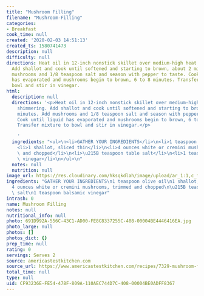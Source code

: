 ```yaml
---
title: "Mushroom Filling"
filename: "Mushroom-Filling"
categories:
- Breakfast
cook_time: null
created: '2020-02-03 14:51:13'
created_ts: 1580741473
description: null
difficulty: null
directions: Heat oil in 12-inch nonstick skillet over medium-high heat until shimmering.
  Add shallot and cook until softened and starting to brown, about 2 minutes. Add
  mushrooms and 1/8 teaspoon salt and season with pepper to taste. Cook until liquid
  has evaporated and mushrooms begin to brown, 6 to 8 minutes. Transfer mixture to
  bowl and stir in vinegar.
html:
  description: null
  directions: '<p>Heat oil in 12-inch nonstick skillet over medium-high heat until
    shimmering. Add shallot and cook until softened and starting to brown, about 2
    minutes. Add mushrooms and 1/8 teaspoon salt and season with pepper to taste.
    Cook until liquid has evaporated and mushrooms begin to brown, 6 to 8 minutes.
    Transfer mixture to bowl and stir in vinegar.</p>

    '
  ingredients: "<ul>\n<li>GATHER YOUR INGREDIENTS</li>\n<li>1 teaspoon olive oil</li>\n\
    <li>1 shallot, sliced thin</li>\n<li>4 ounces white or cremini mushrooms, trimmed\
    \ and chopped</li>\n<li>\u215B teaspoon table salt</li>\n<li>1 teaspoon balsamic\
    \ vinegar</li>\n</ul>\n"
  notes: null
  nutrition: null
image_url: https://res.cloudinary.com/hksqkdlah/image/upload/ar_1:1,c_fill,dpr_2.0,f_auto,fl_lossy.progressive.strip_profile,g_faces:auto,q_auto:low,w_344/20178_sfs-fluffy-omelets-mushroom-filling-2
ingredients: "GATHER YOUR INGREDIENTS\n1 teaspoon olive oil\n1 shallot, sliced thin\n\
  4 ounces white or cremini mushrooms, trimmed and chopped\n\u215B teaspoon table\
  \ salt\n1 teaspoon balsamic vinegar"
intrash: 0
name: Mushroom Filling
notes: null
nutritional_info: null
photo: 691D992A-556C-43C1-AD00-FE8C8337255C-408-00004BE4446416EA.jpg
photo_large: null
photos: []
photos_dict: {}
prep_time: null
rating: 0
servings: Serves 2
source: americastestkitchen.com
source_url: https://www.americastestkitchen.com/recipes/7329-mushroom-filling
total_time: null
type: null
uid: CF93236E-FE54-478F-809A-110AEC744D7C-408-00004BE0ADFF8367
---
```

